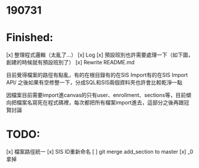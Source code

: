 # 190731

# Finished:
[x] 整理程式邏輯（太亂了…）
[x] Log
[x] 預設班別也許需要處理一下（如下圖，創建的時候就有預設班別了）
[x] Rewrite README.md

目前覺得檔案的路徑有點亂，有的在根目錄有的在SIS Import有的在SIS Import API/
之後如果有空修整一下，分成SQL和SIS兩個資料夾也許會比較乾淨一點

因檔案目前需要import進canvas的只有user、enrollment、sections等，目前傾向把檔案名寫死在程式碼裡，每次都把所有檔案import進去，這部分之後再跟冠賢討論


# TODO:
[x] 檔案路徑統一
[x] SIS ID重新命名
[ ] git merge add_section to master
[x] _0拿掉




